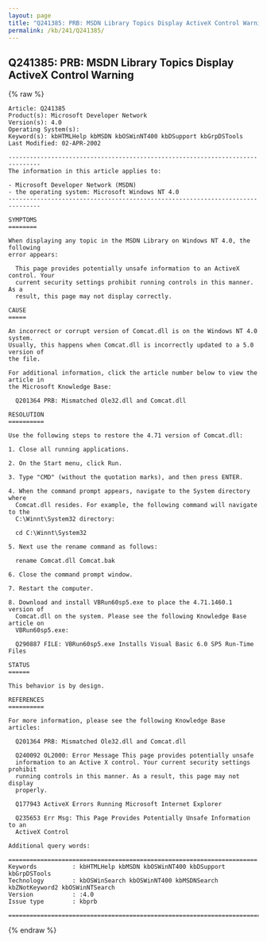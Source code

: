 ```yaml
---
layout: page
title: "Q241385: PRB: MSDN Library Topics Display ActiveX Control Warning"
permalink: /kb/241/Q241385/
---
```


## Q241385: PRB: MSDN Library Topics Display ActiveX Control Warning

{% raw %}

	Article: Q241385
	Product(s): Microsoft Developer Network
	Version(s): 4.0
	Operating System(s): 
	Keyword(s): kbHTMLHelp kbMSDN kbOSWinNT400 kbDSupport kbGrpDSTools
	Last Modified: 02-APR-2002
	
	-------------------------------------------------------------------------------
	The information in this article applies to:
	
	- Microsoft Developer Network (MSDN) 
	- the operating system: Microsoft Windows NT 4.0 
	-------------------------------------------------------------------------------
	
	SYMPTOMS
	========
	
	When displaying any topic in the MSDN Library on Windows NT 4.0, the following
	error appears:
	
	  This page provides potentially unsafe information to an ActiveX control. Your
	  current security settings prohibit running controls in this manner. As a
	  result, this page may not display correctly.
	
	CAUSE
	=====
	
	An incorrect or corrupt version of Comcat.dll is on the Windows NT 4.0 system.
	Usually, this happens when Comcat.dll is incorrectly updated to a 5.0 version of
	the file.
	
	For additional information, click the article number below to view the article in
	the Microsoft Knowledge Base:
	
	  Q201364 PRB: Mismatched Ole32.dll and Comcat.dll
	
	RESOLUTION
	==========
	
	Use the following steps to restore the 4.71 version of Comcat.dll:
	
	1. Close all running applications.
	
	2. On the Start menu, click Run.
	
	3. Type "CMD" (without the quotation marks), and then press ENTER.
	
	4. When the command prompt appears, navigate to the System directory where
	  Comcat.dll resides. For example, the following command will navigate to the
	  C:\Winnt\System32 directory:
	
	  cd C:\Winnt\System32
	
	5. Next use the rename command as follows:
	
	  rename Comcat.dll Comcat.bak
	
	6. Close the command prompt window.
	
	7. Restart the computer.
	
	8. Download and install VBRun60sp5.exe to place the 4.71.1460.1 version of
	  Comcat.dll on the system. Please see the following Knowledge Base article on
	  VBRun60sp5.exe:
	
	  Q290887 FILE: VBRun60sp5.exe Installs Visual Basic 6.0 SP5 Run-Time Files
	
	STATUS
	======
	
	This behavior is by design.
	
	REFERENCES
	==========
	
	For more information, please see the following Knowledge Base articles:
	
	  Q201364 PRB: Mismatched Ole32.dll and Comcat.dll
	
	  Q240092 OL2000: Error Message This page provides potentially unsafe
	  information to an Active X control. Your current security settings prohibit
	  running controls in this manner. As a result, this page may not display
	  properly.
	
	  Q177943 ActiveX Errors Running Microsoft Internet Explorer
	
	  Q235653 Err Msg: This Page Provides Potentially Unsafe Information to an
	  ActiveX Control
	
	Additional query words:
	
	======================================================================
	Keywords          : kbHTMLHelp kbMSDN kbOSWinNT400 kbDSupport kbGrpDSTools 
	Technology        : kbOSWinSearch kbOSWinNT400 kbMSDNSearch kbZNotKeyword2 kbOSWinNTSearch
	Version           : :4.0
	Issue type        : kbprb
	
	=============================================================================
	

{% endraw %}
